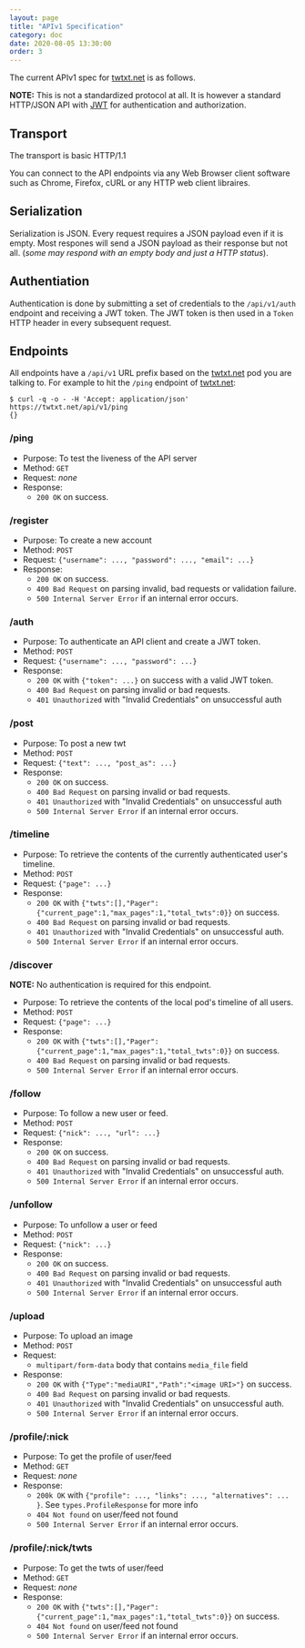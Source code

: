 ```yaml
---
layout: page
title: "APIv1 Specification"
category: doc
date: 2020-08-05 13:30:00
order: 3
---
```


The current APIv1 spec for [twtxt.net](https://twtxt.net) is as follows.

__NOTE:__ This is not a standardized protocol at all. It is however a standard HTTP/JSON API
           with [JWT](https://jwt.io/) for authentication and authorization.

## Transport

The transport is basic HTTP/1.1

You can connect to the API endpoints via any Web Browser client software such
as Chrome, Firefox, cURL or any HTTP web client libraires.

## Serialization

Serialization is JSON. Every request requires a JSON payload even if it is
empty. Most respones will send a JSON payload as their response but not all.
(_some may respond with an empty body and just a HTTP status_).

## Authentiation

Authentication is done by submitting a set of credentials to the `/api/v1/auth`
endpoint and receiving a JWT token. The JWT token is then used in a `Token`
HTTP header in every subsequent request.

## Endpoints

All endpoints have a `/api/v1` URL prefix based on the [twtxt.net](https://twtxt.net) pod you are
talking to. For example to hit the `/ping` endpoint of [twtxt.net](https://twtxt.net):

```#!sh
$ curl -q -o - -H 'Accept: application/json' https://twtxt.net/api/v1/ping
{}
```

### /ping

- Purpose:  To test the liveness of the API server
- Method: `GET`
- Request: _none_
- Response:
  - `200 OK` on success.

### /register

- Purpose:  To create a new account
- Method: `POST`
- Request: `{"username": ..., "password": ..., "email": ...}`
- Response:
  - `200 OK` on success.
  - `400 Bad Request` on parsing invalid, bad requests or validation failure.
  - `500 Internal Server Error` if an internal error occurs.

### /auth

- Purpose:  To authenticate an API client and create a JWT token.
- Method: `POST`
- Request: `{"username": ..., "password": ...}`
- Response:
  - `200 OK` with `{"token": ...}` on success with a valid JWT token.
  - `400 Bad Request` on parsing invalid or bad requests.
  - `401 Unauthorized` with "Invalid Credentials" on unsuccessful auth

### /post

- Purpose:  To post a new twt
- Method: `POST`
- Request: `{"text": ..., "post_as": ...}`
- Response:
  - `200 OK` on success.
  - `400 Bad Request` on parsing invalid or bad requests.
  - `401 Unauthorized` with "Invalid Credentials" on unsuccessful auth
  - `500 Internal Server Error` if an internal error occurs.

### /timeline

- Purpose:  To retrieve the contents of the currently authenticated user's timeline.
- Method: `POST`
- Request: `{"page": ...}`
- Response:
  - `200 OK` with `{"twts":[],"Pager":{"current_page":1,"max_pages":1,"total_twts":0}}` on success.
  - `400 Bad Request` on parsing invalid or bad requests.
  - `401 Unauthorized` with "Invalid Credentials" on unsuccessful auth.
  - `500 Internal Server Error` if an internal error occurs.

### /discover

__NOTE:__ No authentication is required for this endpoint.

- Purpose:  To retrieve the contents of the local pod's timeline of all users.
- Method: `POST`
- Request: `{"page": ...}`
- Response:
  - `200 OK` with `{"twts":[],"Pager":{"current_page":1,"max_pages":1,"total_twts":0}}` on success.
  - `400 Bad Request` on parsing invalid or bad requests.
  - `500 Internal Server Error` if an internal error occurs.

### /follow

- Purpose:  To follow a new user or feed.
- Method: `POST`
- Request: `{"nick": ..., "url": ...}`
- Response:
  - `200 OK` on success.
  - `400 Bad Request` on parsing invalid or bad requests.
  - `401 Unauthorized` with "Invalid Credentials" on unsuccessful auth.
  - `500 Internal Server Error` if an internal error occurs.

### /unfollow

- Purpose: To unfollow a user or feed
- Method: `POST`
- Request: `{"nick": ...}`
- Response:
  - `200 OK` on success.
  - `400 Bad Request` on parsing invalid or bad requests.
  - `401 Unauthorized` with "Invalid Credentials" on unsuccessful auth
  - `500 Internal Server Error` if an internal error occurs.


### /upload

- Purpose:  To upload an image
- Method: `POST`
- Request: 
  - `multipart/form-data` body that contains `media_file` field
- Response:
  - `200 OK` with `{"Type":"mediaURI","Path":"<image URI>"}` on success.
  - `400 Bad Request` on parsing invalid or bad requests.
  - `401 Unauthorized` with "Invalid Credentials" on unsuccessful auth.
  - `500 Internal Server Error` if an internal error occurs.


### /profile/:nick

- Purpose: To get the profile of user/feed
- Method: `GET`
- Request: _none_
- Response: 
  - `200k OK` with `{"profile": ..., "links": ..., "alternatives": ... }`. See `types.ProfileResponse` for more info
  - `404 Not found` on user/feed not found
  - `500 Internal Server Error` if an internal error occurs.


### /profile/:nick/twts

- Purpose: To get the twts of user/feed
- Method: `GET`
- Request: _none_
- Response: 
  - `200 OK` with `{"twts":[],"Pager":{"current_page":1,"max_pages":1,"total_twts":0}}` on success.
  - `404 Not found` on user/feed not found
  - `500 Internal Server Error` if an internal error occurs.